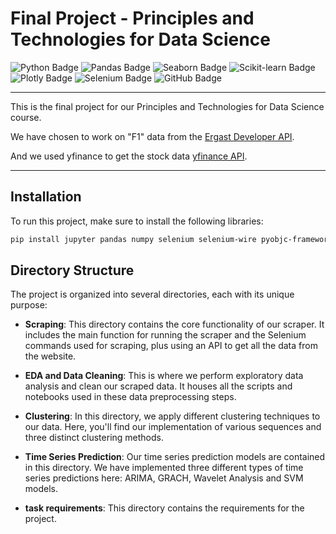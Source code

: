 # Final Project - Principles and Technologies for Data Science

![Python Badge](https://img.shields.io/badge/Python-3776AB?style=for-the-badge&logo=python&logoColor=white)
![Pandas Badge](https://img.shields.io/badge/Pandas-2C2D72?style=for-the-badge&logo=pandas&logoColor=white)
![Seaborn Badge](https://img.shields.io/badge/Seaborn-3776AB?style=for-the-badge&logoColor=white)
![Scikit-learn Badge](https://img.shields.io/badge/Scikit_learn-F7931E?style=for-the-badge&logo=scikit-learn&logoColor=white)
![Plotly Badge](https://img.shields.io/badge/Plotly-239120?style=for-the-badge&logo=plotly&logoColor=white)
![Selenium Badge](https://img.shields.io/badge/Selenium-43B02A?style=for-the-badge&logo=selenium&logoColor=white)
![GitHub Badge](https://img.shields.io/badge/GitHub-100000?style=for-the-badge&logo=github&logoColor=white)

---

This is the final project for our Principles and Technologies for Data Science course. 

We have chosen to work on "F1" data from the [Ergast Developer API](https://ergast.com/mrd/).

And we used yfinance to get the stock data [yfinance API](https://pypi.org/project/yfinance/).

---

## Installation
To run this project, make sure to install the following libraries:

```bash
pip install jupyter pandas numpy selenium selenium-wire pyobjc-framework-webkit webdriver-manager scipy scikit-learn statsmodels pmdarima yfinance plotly
```

## Directory Structure

The project is organized into several directories, each with its unique purpose:

- **Scraping**: This directory contains the core functionality of our scraper. It includes the main function for running the scraper and the Selenium commands used for scraping, plus using an API to get all the data from the website.

- **EDA and Data Cleaning**: This is where we perform exploratory data analysis and clean our scraped data. It houses all the scripts and notebooks used in these data preprocessing steps.

- **Clustering**: In this directory, we apply different clustering techniques to our data. Here, you'll find our implementation of various sequences and three distinct clustering methods.

- **Time Series Prediction**: Our time series prediction models are contained in this directory. We have implemented three different types of time series predictions here: ARIMA, GRACH, Wavelet Analysis and SVM models.

- **task requirements**: This directory contains the requirements for the project.




